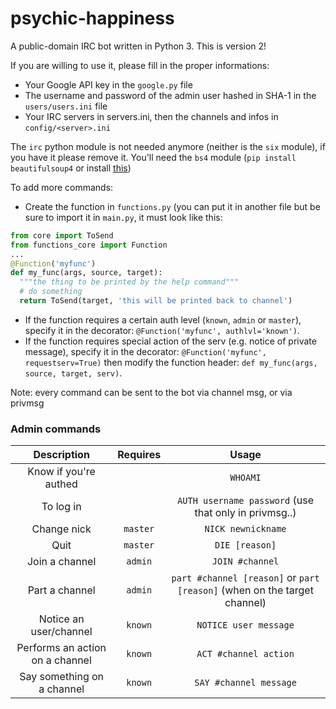psychic-happiness
=================

A public-domain IRC bot written in Python 3.
This is version 2!

If you are willing to use it, please fill in the proper informations:
* Your Google API key in the `google.py` file
* The username and password of the admin user hashed in SHA-1 in the `users/users.ini` file
* Your IRC servers in servers.ini, then the channels and infos in `config/<server>.ini`

The `irc` python module is not needed anymore (neither is the `six` module), if you have it please remove it.
You'll need the `bs4` module (`pip install beautifulsoup4` or install [this](http://www.crummy.com/software/BeautifulSoup/bs4/download/4.3/beautifulsoup4-4.3.2.tar.gz))

To add more commands:

* Create the function in `functions.py` (you can put it in another file but be sure to import it in `main.py`, it must look like this:
```python
from core import ToSend
from functions_core import Function
...
@Function('myfunc')
def my_func(args, source, target):
  """the thing to be printed by the help command"""
  # do something
  return ToSend(target, 'this will be printed back to channel')
```
* If the function requires a certain auth level (`known`, `admin` or `master`), specify it in the decorator: `@Function('myfunc', authlvl='known')`.
* If the function requires special action of the serv (e.g. notice of private message), specify it in the decorator: `@Function('myfunc', requestserv=True)` then modify the function header: `def my_func(args, source, target, serv)`.

Note: every command can be sent to the bot via channel msg, or via privmsg
### Admin commands
| Description                     | Requires | Usage                                                                    |
| :-----------------------------: | :------: | :----------------------------------------------------------------------: |
| Know if you're authed           |          | `WHOAMI`                                                                 |
| To log in                       |          | `AUTH username password` (use that only in privmsg..)                    |
| Change nick                     | `master` | `NICK newnickname`                                                       |
| Quit                            | `master` | `DIE [reason]`                                                           |
| Join a channel                  | `admin`  | `JOIN #channel`                                                          |
| Part a channel                  | `admin`  | `part #channel [reason]` or `part [reason]` (when on the target channel) |
| Notice an user/channel          | `known`  | `NOTICE user message`                                                    |
| Performs an action on a channel | `known`  | `ACT #channel action`                                                    |
| Say something on a channel      | `known`  | `SAY #channel message`                                                   |
